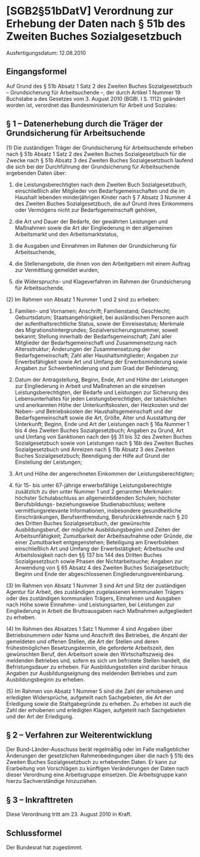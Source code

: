 # [SGB2§51bDatV] Verordnung zur Erhebung der Daten nach § 51b des Zweiten Buches Sozialgesetzbuch

Ausfertigungsdatum: 12.08.2010

 

## Eingangsformel

Auf Grund des § 51b Absatz 1 Satz 2 des Zweiten Buches Sozialgesetzbuch – Grundsicherung für Arbeitsuchende –, der durch Artikel 1 Nummer 19 Buchstabe a des Gesetzes vom 3. August 2010 (BGBl. I S. 1112) geändert worden ist, verordnet das Bundesministerium für Arbeit und Soziales:


## § 1 – Datenerhebung durch die Träger der Grundsicherung für Arbeitsuchende

(1) Die zuständigen Träger der Grundsicherung für Arbeitsuchende erheben nach § 51b Absatz 1 Satz 2 des Zweiten Buches Sozialgesetzbuch für die Zwecke nach § 51b Absatz 3 des Zweiten Buches Sozialgesetzbuch laufend die sich bei der Durchführung der Grundsicherung für Arbeitsuchende ergebenden Daten über:

1. die Leistungsberechtigten nach dem Zweiten Buch Sozialgesetzbuch, einschließlich aller Mitglieder von Bedarfsgemeinschaften und die im Haushalt lebenden minderjährigen Kinder nach § 7 Absatz 3 Nummer 4 des Zweiten Buches Sozialgesetzbuch, die auf Grund ihres Einkommens oder Vermögens nicht zur Bedarfsgemeinschaft gehören,

2. die Art und Dauer der Bedarfe, der gewährten Leistungen und Maßnahmen sowie die Art der Eingliederung in den allgemeinen Arbeitsmarkt und den Arbeitsmarktstatus,

3. die Ausgaben und Einnahmen im Rahmen der Grundsicherung für Arbeitsuchende,

4. die Stellenangebote, die ihnen von den Arbeitgebern mit einem Auftrag zur Vermittlung gemeldet wurden,

5. die Widerspruchs- und Klageverfahren im Rahmen der Grundsicherung für Arbeitsuchende.

(2) Im Rahmen von Absatz 1 Nummer 1 und 2 sind zu erheben:

1. Familien- und Vornamen; Anschrift; Familienstand; Geschlecht; Geburtsdatum; Staatsangehörigkeit, bei ausländischen Personen auch der aufenthaltsrechtliche Status, sowie der Einreisestatus; Merkmale des Migrationshintergrundes; Sozialversicherungsnummer, soweit bekannt; Stellung innerhalb der Bedarfsgemeinschaft; Zahl aller Mitglieder der Bedarfsgemeinschaft und Zusammensetzung nach Altersstruktur; Änderungen der Zusammensetzung der Bedarfsgemeinschaft; Zahl aller Haushaltsmitglieder; Angaben zur Erwerbsfähigkeit sowie Art und Umfang der Erwerbsminderung sowie Angaben zur Schwerbehinderung und zum Grad der Behinderung;

2. Datum der Antragstellung, Beginn, Ende, Art und Höhe der Leistungen zur Eingliederung in Arbeit und Maßnahmen an die einzelnen Leistungsberechtigten, der Bedarfe und Leistungen zur Sicherung des Lebensunterhaltes für jeden Leistungsberechtigten, der tatsächlichen und anerkannten Höhe der Unterkunftskosten, der Heizkosten und der Neben- und Betriebskosten der Haushaltsgemeinschaft und der Bedarfsgemeinschaft sowie die Art, Größe, Alter und Ausstattung der Unterkunft; Beginn, Ende und Art der Leistungen nach § 16a Nummer 1 bis 4 des Zweiten Buches Sozialgesetzbuch; Angaben zu Grund, Art und Umfang von Sanktionen nach den §§ 31 bis 32 des Zweiten Buches Sozialgesetzbuch sowie von Leistungen nach § 16b des Zweiten Buches Sozialgesetzbuch und Anreizen nach § 11b Absatz 3 des Zweiten Buches Sozialgesetzbuch; Beendigung der Hilfe auf Grund der Einstellung der Leistungen;

3. Art und Höhe der angerechneten Einkommen der Leistungsberechtigten;

4. für 15- bis unter 67-jährige erwerbsfähige Leistungsberechtigte zusätzlich zu den unter Nummer 1 und 2 genannten Merkmalen: höchster Schulabschluss an allgemeinbildenden Schulen; höchster Berufsbildungs- beziehungsweise Studienabschluss; weitere vermittlungsrelevante Informationen, insbesondere gesundheitliche Einschränkungen, Berufsentfremdung, Berufsrückkehrende nach § 20 des Dritten Buches Sozialgesetzbuch, der gewünschte Ausbildungsberuf, der mögliche Ausbildungsbeginn und Zeiten der Arbeitsunfähigkeit; Zumutbarkeit der Arbeitsaufnahme oder Gründe, die einer Zumutbarkeit entgegenstehen; Beteiligung am Erwerbsleben einschließlich Art und Umfang der Erwerbstätigkeit; Arbeitsuche und Arbeitslosigkeit nach den §§ 137 bis 144 des Dritten Buches Sozialgesetzbuch sowie Phasen der Nichtarbeitsuche; Angaben zur Anwendung von § 65 Absatz 4 des Zweiten Buches Sozialgesetzbuch; Beginn und Ende der abgeschlossenen Eingliederungsvereinbarung.

(3) Im Rahmen von Absatz 1 Nummer 3 sind Art und Sitz der zuständigen Agentur für Arbeit, des zuständigen zugelassenen kommunalen Trägers oder des zuständigen kommunalen Trägers, Einnahmen und Ausgaben nach Höhe sowie Einnahme- und Leistungsarten, bei Leistungen zur Eingliederung in Arbeit die Bruttoausgaben nach Maßnahmen aufgegliedert zu erheben.

(4) Im Rahmen des Absatzes 1 Satz 1 Nummer 4 sind Angaben über Betriebsnummern oder Name und Anschrift des Betriebes, die Anzahl der gemeldeten und offenen Stellen, die Art der Stellen und deren frühestmöglichen Besetzungstermin, die geforderte Arbeitszeit, den gewünschten Beruf, den Arbeitsort sowie den Wirtschaftszweig des meldenden Betriebes und, sofern es sich um befristete Stellen handelt, die Befristungsdauer zu erheben. Für Ausbildungsstellen sind darüber hinaus Angaben zur Ausbildungseignung des meldenden Betriebes und zum Ausbildungsbeginn zu erheben.

(5) Im Rahmen von Absatz 1 Nummer 5 sind die Zahl der erhobenen und erledigten Widersprüche, aufgeteilt nach Sachgebieten, die Art der Erledigung sowie die Stattgabegründe zu erheben. Zu erheben ist auch die Zahl der erhobenen und erledigten Klagen, aufgeteilt nach Sachgebieten und der Art der Erledigung.


## § 2 – Verfahren zur Weiterentwicklung

Der Bund-Länder-Ausschuss berät regelmäßig oder im Falle maßgeblicher Änderungen der gesetzlichen Rahmenbedingungen über die nach § 51b des Zweiten Buches Sozialgesetzbuch zu erhebenden Daten. Er kann zur Erarbeitung von Vorschlägen zu künftigen Veränderungen der Daten nach dieser Verordnung eine Arbeitsgruppe einsetzen. Die Arbeitsgruppe kann hierzu Sachverständige hinzuziehen.


## § 3 – Inkrafttreten

Diese Verordnung tritt am 23. August 2010 in Kraft.


## Schlussformel

Der Bundesrat hat zugestimmt.
